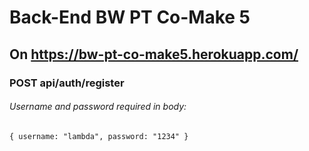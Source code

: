 # Back-End BW PT Co-Make 5 

## On https://bw-pt-co-make5.herokuapp.com/


### POST api/auth/register

###### Username and password required in body:

`
{
	username: "lambda",
	password: "1234"
}
`


